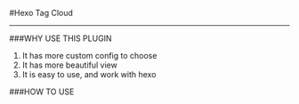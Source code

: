 #Hexo Tag Cloud

---

###WHY USE THIS PLUGIN

1. It has more custom config to choose
2. It has more beautiful view
3. It is easy to use, and work with hexo


###HOW TO USE

